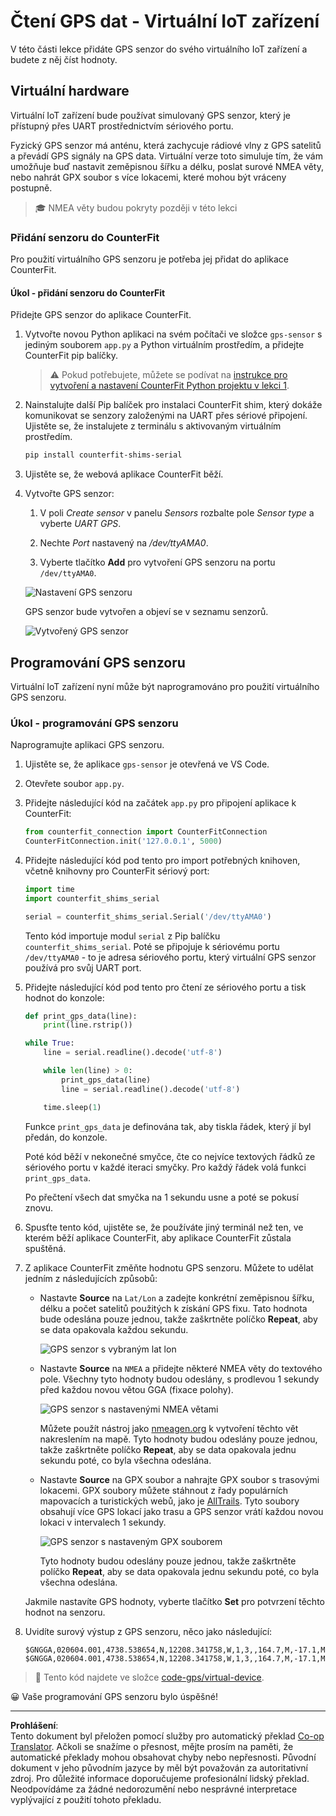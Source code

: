 <!--
CO_OP_TRANSLATOR_METADATA:
{
  "original_hash": "64f18a8f8aaa1fef5e7320e0992d8b3a",
  "translation_date": "2025-08-27T21:43:45+00:00",
  "source_file": "3-transport/lessons/1-location-tracking/virtual-device-gps-sensor.md",
  "language_code": "cs"
}
-->
# Čtení GPS dat - Virtuální IoT zařízení

V této části lekce přidáte GPS senzor do svého virtuálního IoT zařízení a budete z něj číst hodnoty.

## Virtuální hardware

Virtuální IoT zařízení bude používat simulovaný GPS senzor, který je přístupný přes UART prostřednictvím sériového portu.

Fyzický GPS senzor má anténu, která zachycuje rádiové vlny z GPS satelitů a převádí GPS signály na GPS data. Virtuální verze toto simuluje tím, že vám umožňuje buď nastavit zeměpisnou šířku a délku, poslat surové NMEA věty, nebo nahrát GPX soubor s více lokacemi, které mohou být vráceny postupně.

> 🎓 NMEA věty budou pokryty později v této lekci

### Přidání senzoru do CounterFit

Pro použití virtuálního GPS senzoru je potřeba jej přidat do aplikace CounterFit.

#### Úkol - přidání senzoru do CounterFit

Přidejte GPS senzor do aplikace CounterFit.

1. Vytvořte novou Python aplikaci na svém počítači ve složce `gps-sensor` s jediným souborem `app.py` a Python virtuálním prostředím, a přidejte CounterFit pip balíčky.

    > ⚠️ Pokud potřebujete, můžete se podívat na [instrukce pro vytvoření a nastavení CounterFit Python projektu v lekci 1](../../../1-getting-started/lessons/1-introduction-to-iot/virtual-device.md).

1. Nainstalujte další Pip balíček pro instalaci CounterFit shim, který dokáže komunikovat se senzory založenými na UART přes sériové připojení. Ujistěte se, že instalujete z terminálu s aktivovaným virtuálním prostředím.

    ```sh
    pip install counterfit-shims-serial
    ```

1. Ujistěte se, že webová aplikace CounterFit běží.

1. Vytvořte GPS senzor:

    1. V poli *Create sensor* v panelu *Sensors* rozbalte pole *Sensor type* a vyberte *UART GPS*.

    1. Nechte *Port* nastavený na */dev/ttyAMA0*.

    1. Vyberte tlačítko **Add** pro vytvoření GPS senzoru na portu `/dev/ttyAMA0`.

    ![Nastavení GPS senzoru](../../../../../translated_images/counterfit-create-gps-sensor.6385dc9357d85ad1d47b4abb2525e7651fd498917d25eefc5a72feab09eedc70.cs.png)

    GPS senzor bude vytvořen a objeví se v seznamu senzorů.

    ![Vytvořený GPS senzor](../../../../../translated_images/counterfit-gps-sensor.3fbb15af0a5367566f2f11324ef5a6f30861cdf2b497071a5e002b7aa473550e.cs.png)

## Programování GPS senzoru

Virtuální IoT zařízení nyní může být naprogramováno pro použití virtuálního GPS senzoru.

### Úkol - programování GPS senzoru

Naprogramujte aplikaci GPS senzoru.

1. Ujistěte se, že aplikace `gps-sensor` je otevřená ve VS Code.

1. Otevřete soubor `app.py`.

1. Přidejte následující kód na začátek `app.py` pro připojení aplikace k CounterFit:

    ```python
    from counterfit_connection import CounterFitConnection
    CounterFitConnection.init('127.0.0.1', 5000)
    ```

1. Přidejte následující kód pod tento pro import potřebných knihoven, včetně knihovny pro CounterFit sériový port:

    ```python
    import time
    import counterfit_shims_serial
    
    serial = counterfit_shims_serial.Serial('/dev/ttyAMA0')
    ```

    Tento kód importuje modul `serial` z Pip balíčku `counterfit_shims_serial`. Poté se připojuje k sériovému portu `/dev/ttyAMA0` - to je adresa sériového portu, který virtuální GPS senzor používá pro svůj UART port.

1. Přidejte následující kód pod tento pro čtení ze sériového portu a tisk hodnot do konzole:

    ```python
    def print_gps_data(line):
        print(line.rstrip())
    
    while True:
        line = serial.readline().decode('utf-8')
    
        while len(line) > 0:
            print_gps_data(line)
            line = serial.readline().decode('utf-8')
    
        time.sleep(1)
    ```

    Funkce `print_gps_data` je definována tak, aby tiskla řádek, který jí byl předán, do konzole.

    Poté kód běží v nekonečné smyčce, čte co nejvíce textových řádků ze sériového portu v každé iteraci smyčky. Pro každý řádek volá funkci `print_gps_data`.

    Po přečtení všech dat smyčka na 1 sekundu usne a poté se pokusí znovu.

1. Spusťte tento kód, ujistěte se, že používáte jiný terminál než ten, ve kterém běží aplikace CounterFit, aby aplikace CounterFit zůstala spuštěná.

1. Z aplikace CounterFit změňte hodnotu GPS senzoru. Můžete to udělat jedním z následujících způsobů:

    * Nastavte **Source** na `Lat/Lon` a zadejte konkrétní zeměpisnou šířku, délku a počet satelitů použitých k získání GPS fixu. Tato hodnota bude odeslána pouze jednou, takže zaškrtněte políčko **Repeat**, aby se data opakovala každou sekundu.

      ![GPS senzor s vybraným lat lon](../../../../../translated_images/counterfit-gps-sensor-latlon.008c867d75464fbe7f84107cc57040df565ac07cb57d2f21db37d087d470197d.cs.png)

    * Nastavte **Source** na `NMEA` a přidejte některé NMEA věty do textového pole. Všechny tyto hodnoty budou odeslány, s prodlevou 1 sekundy před každou novou větou GGA (fixace polohy).

      ![GPS senzor s nastavenými NMEA větami](../../../../../translated_images/counterfit-gps-sensor-nmea.c62eea442171e17e19528b051b104cfcecdc9cd18db7bc72920f29821ae63f73.cs.png)

      Můžete použít nástroj jako [nmeagen.org](https://www.nmeagen.org) k vytvoření těchto vět nakreslením na mapě. Tyto hodnoty budou odeslány pouze jednou, takže zaškrtněte políčko **Repeat**, aby se data opakovala jednu sekundu poté, co byla všechna odeslána.

    * Nastavte **Source** na GPX soubor a nahrajte GPX soubor s trasovými lokacemi. GPX soubory můžete stáhnout z řady populárních mapovacích a turistických webů, jako je [AllTrails](https://www.alltrails.com/). Tyto soubory obsahují více GPS lokací jako trasu a GPS senzor vrátí každou novou lokaci v intervalech 1 sekundy.

      ![GPS senzor s nastaveným GPX souborem](../../../../../translated_images/counterfit-gps-sensor-gpxfile.8310b063ce8a425ccc8ebeec8306aeac5e8e55207f007d52c6e1194432a70cd9.cs.png)

      Tyto hodnoty budou odeslány pouze jednou, takže zaškrtněte políčko **Repeat**, aby se data opakovala jednu sekundu poté, co byla všechna odeslána.

    Jakmile nastavíte GPS hodnoty, vyberte tlačítko **Set** pro potvrzení těchto hodnot na senzoru.

1. Uvidíte surový výstup z GPS senzoru, něco jako následující:

    ```output
    $GNGGA,020604.001,4738.538654,N,12208.341758,W,1,3,,164.7,M,-17.1,M,,*67
    $GNGGA,020604.001,4738.538654,N,12208.341758,W,1,3,,164.7,M,-17.1,M,,*67
    ```

> 💁 Tento kód najdete ve složce [code-gps/virtual-device](../../../../../3-transport/lessons/1-location-tracking/code-gps/virtual-device).

😀 Vaše programování GPS senzoru bylo úspěšné!

---

**Prohlášení**:  
Tento dokument byl přeložen pomocí služby pro automatický překlad [Co-op Translator](https://github.com/Azure/co-op-translator). Ačkoli se snažíme o přesnost, mějte prosím na paměti, že automatické překlady mohou obsahovat chyby nebo nepřesnosti. Původní dokument v jeho původním jazyce by měl být považován za autoritativní zdroj. Pro důležité informace doporučujeme profesionální lidský překlad. Neodpovídáme za žádné nedorozumění nebo nesprávné interpretace vyplývající z použití tohoto překladu.